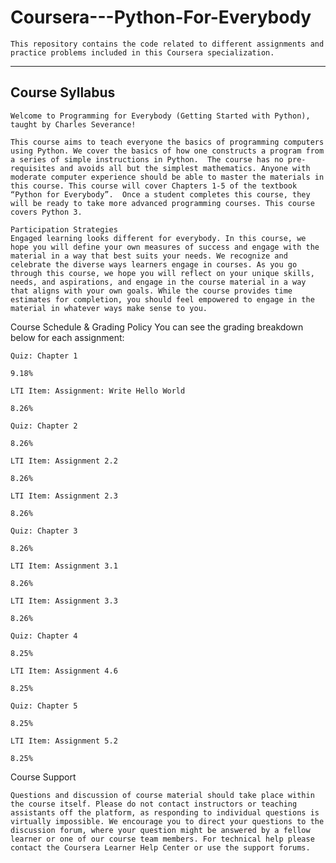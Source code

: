 # Coursera---Python-For-Everybody
    This repository contains the code related to different assignments and practice problems included in this Coursera specialization.
-----------------------------------------------------------------------------------------------------------------------------------
Course Syllabus
-----------------------------------------------------------------------------------------------------------------------------------
    Welcome to Programming for Everybody (Getting Started with Python), taught by Charles Severance!
    
    This course aims to teach everyone the basics of programming computers using Python. We cover the basics of how one constructs a program from a series of simple instructions in Python.  The course has no pre-requisites and avoids all but the simplest mathematics. Anyone with moderate computer experience should be able to master the materials in this course. This course will cover Chapters 1-5 of the textbook “Python for Everybody”.  Once a student completes this course, they will be ready to take more advanced programming courses. This course covers Python 3.
    
    Participation Strategies
    Engaged learning looks different for everybody. In this course, we hope you will define your own measures of success and engage with the material in a way that best suits your needs. We recognize and celebrate the diverse ways learners engage in courses. As you go through this course, we hope you will reflect on your unique skills, needs, and aspirations, and engage in the course material in a way that aligns with your own goals. While the course provides time estimates for completion, you should feel empowered to engage in the material in whatever ways make sense to you.

Course Schedule & Grading Policy 
You can see the grading breakdown below for each assignment:


    Quiz: Chapter 1
    
    9.18%
    
    LTI Item: Assignment: Write Hello World
    
    8.26%
    
    Quiz: Chapter 2
    
    8.26%
    
    LTI Item: Assignment 2.2
    
    8.26%
    
    LTI Item: Assignment 2.3
    
    8.26%
    
    Quiz: Chapter 3
    
    8.26%
    
    LTI Item: Assignment 3.1
    
    8.26%
    
    LTI Item: Assignment 3.3
    
    8.26%
    
    Quiz: Chapter 4
    
    8.25%
    
    LTI Item: Assignment 4.6
    
    8.25%
    
    Quiz: Chapter 5
    
    8.25%
    
    LTI Item: Assignment 5.2
    
    8.25%



Course Support
    
    Questions and discussion of course material should take place within the course itself. Please do not contact instructors or teaching assistants off the platform, as responding to individual questions is virtually impossible. We encourage you to direct your questions to the discussion forum, where your question might be answered by a fellow learner or one of our course team members. For technical help please contact the Coursera Learner Help Center or use the support forums.

